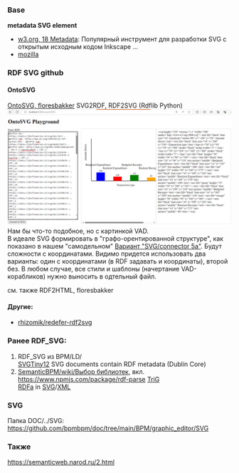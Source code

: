 
### Base

**metadata SVG element**
- [w3.org, 18 Metadata](https://www.w3.org/TR/SVGTiny12/metadata.html): Популярный инструмент для разработки SVG с открытым исходным кодом Inkscape ...
- [mozilla](https://developer.mozilla.org/en-US/docs/Web/SVG/Element/metadata)

### RDF SVG github
#### OntoSVG
[OntoSVG, floresbakker](https://github.com/floresbakker/OntoSVG)  SVG2RDF, RDF2SVG (Rdflib Python)
![ris](https://github.com/floresbakker/OntoSVG/raw/main/Examples/Playground.png) 
Нам бы что-то подобное, но с картинкой VAD.  
В идеале SVG формировать в "графо-орентированной структуре", как показано в нашем "самодельном" [Вариант "SVG/connector 5a"](https://github.com/bpmbpm/doc/blob/main/test/SVG/README.md#svgconnector_5a). 
Будут сложности с координатами. Видимо придется использовать два варианты: один с координатами (в RDF задавать и координаты), второй без. В любом случае, все стили и шаблоны (начертание VAD-корабликов) нужно выносить в одтельный файл.

см. также RDF2HTML, floresbakker
#### Другие:  
- [rhizomik/redefer-rdf2svg](https://github.com/rhizomik/redefer-rdf2svg)
### Ранее RDF_SVG:
1. RDF_SVG из BPM/LD/  
[SVGTiny12](https://www.w3.org/TR/2008/REC-SVGTiny12-20081222/metadata.html#MetadataAttributes) SVG documents contain RDF metadata (Dublin Core)  
2. [SemanticBPM/wiki/Выбор библиотек](https://github.com/bpmbpm/SemanticBPM/wiki/%D0%92%D1%8B%D0%B1%D0%BE%D1%80-%D0%B1%D0%B8%D0%B1%D0%BB%D0%B8%D0%BE%D1%82%D0%B5%D0%BA#rdf_svg), вкл.   
https://www.npmjs.com/package/rdf-parse [TriG](https://www.w3.org/TR/trig/)   
[RDFa](https://www.w3.org/TR/2008/REC-SVGTiny12-20081222/metadata.html#MetadataAttributes) in [SVG](https://www.w3.org/TR/SVGTiny12/)/[XML](https://html.spec.whatwg.org/multipage/)

### SVG
Папка DOC/../SVG: https://github.com/bpmbpm/doc/tree/main/BPM/graphic_editor/SVG

### Также
https://semanticweb.narod.ru/2.html
